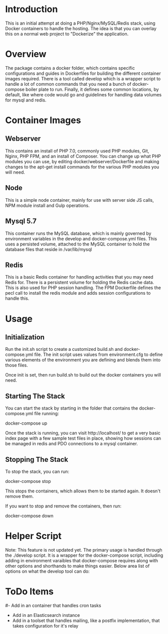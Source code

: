 # Introduction

This is an initial attempt at doing a PHP/Nginx/MySQL/Redis stack, using Docker containers to handle the hosting. The idea is that you can overlay this on a normal web project to "Dockerize" the application. 

# Overview

The package contains a docker folder, which contains specific configurations and guides in Dockerfiles for building the different container images required.  There is a tool called develop which is a wrapper script to handle a lot of common commands that you need a bunch of docker-compose boiler plate to run. Finally, it defines some common locations, by default, like where code would go and guidelines for handling data volumes for mysql and redis.

# Container Images

## Webserver

This contains an install of PHP 7.0, commonly used PHP modules, Git, Nginx, PHP FPM, and an install of Composer. You can change up what PHP modules you can use, by editing docker/webserver/Dockerfile and making changes to the apt-get install commands for the various PHP modules you will need. 

## Node

This is a simple node container, mainly for use with server side JS calls, NPM module install and Gulp operations.

## Mysql 5.7

This container runs the MySQL database, which is mainly governed by environment variables in the develop and docker-compose.yml files. This uses a persisted volume, attached to the MySQL container to hold the database files that reside in /var/lib/mysql

## Redis

This is a basic Redis container for handling activities that you may need Redis for.  There is a persistent volume for holding the Redis cache data. 
This is also used for PHP session handling. The FPM Dockerfile defines the pecl call to install the redis module and adds session configurations to handle this.

# Usage

## Initialization

Run the init.sh script to create a customized build.sh and docker-compose.yml file. The init script uses values from environment.cfg to define various elements of the environment you are defining and blends them into those files. 

Once init is set, then run build.sh to build out the docker containers you will need.

## Starting The Stack

You can start the stack by starting in the folder that contains the docker-compose.yml file running:
 
 docker-compose up

Once the stack is running, you can visit http://localhost/ to get a very basic index page with a few sample test files in place, showing how sessions can be managed in redis and PDO connections to a mysql container. 

## Stopping The Stack

To stop the stack, you can run:

docker-compose stop

This stops the containers, which allows them to be started again. It doesn't remove them. 

If you want to stop and remove the containers, then run:

docker-compose down


# Helper Script

Note: This feature is not updated yet. 
The primary usage is handled through the ./develop script. It is a wrapper for the docker-compose script, including adding in environment varaibles that docker-compose requires along with other options and shorthands to make things easier.  Below area list of options on what the develop tool can do:


# ToDo Items

#- Add in an container that handles cron tasks
- Add in an Elasticsearch instance
- Add in a toolset that handles mailing, like a postfix implementation, that takes configuration for it's relay

